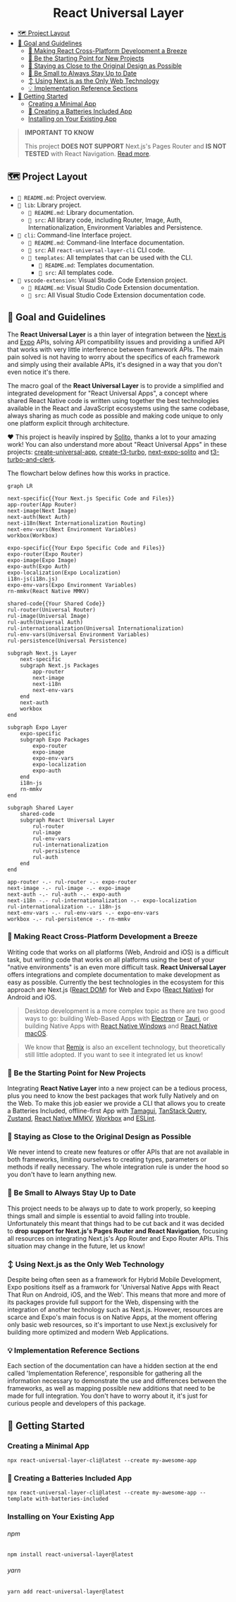 <p align='center'>
    <h1 align='center'>React Universal Layer</h1>
</p>

- [:world_map: Project Layout](#world_map-project-layout)
- [:dart: Goal and Guidelines](#dart-goal-and-guidelines)
  - [:leaves: Making React Cross-Platform Development a Breeze](#leaves-making-react-cross-platform-development-a-breeze)
  - [:checkered_flag: Be the Starting Point for New Projects](#checkered_flag-be-the-starting-point-for-new-projects)
  - [:vertical_traffic_light: Staying as Close to the Original Design as Possible](#vertical_traffic_light-staying-as-close-to-the-original-design-as-possible)
  - [:straight_ruler: Be Small to Always Stay Up to Date](#straight_ruler-be-small-to-always-stay-up-to-date)
  - [:arrow_up_down: Using Next.js as the Only Web Technology](#arrow_up_down-using-nextjs-as-the-only-web-technology)
  - [:bulb: Implementation Reference Sections](#bulb-implementation-reference-sections)
- [:rocket: Getting Started](#rocket-getting-started)
  - [Creating a Minimal App](#creating-a-minimal-app)
  - [:battery: Creating a Batteries Included App](#battery-creating-a-batteries-included-app)
  - [Installing on Your Existing App](#installing-on-your-existing-app)

> **IMPORTANT TO KNOW**
>
> This project **DOES NOT SUPPORT** Next.js's Pages Router and **IS NOT TESTED** with React Navigation. [Read more](#straight_ruler-be-small-to-always-stay-up-to-date).

## :world_map: Project Layout

- `📄 README.md`: Project overview.
- `📁 lib`: Library project.
  - `📄 README.md`: Library documentation.
  - `📁 src`: All library code, including Router, Image, Auth, Internationalization, Environment Variables and Persistence.
- `📁 cli`: Command-line Interface project.
  - `📄 README.md`: Command-line Interface documentation.
  - `📁 src`: All `react-universal-layer-cli` CLI code.
  - `📁 templates`: All templates that can be used with the CLI.
    - `📄 README.md`: Templates documentation.
    - `📁 src`: All templates code.
- `📁 vscode-extension`: Visual Studio Code Extension project.
  - `📄 README.md`: Visual Studio Code Extension documentation.
  - `📁 src`: All Visual Studio Code Extension documentation code.

## :dart: Goal and Guidelines

The **React Universal Layer** is a thin layer of integration between the [Next.js](https://nextjs.org/) and [Expo](https://expo.dev/home) APIs, solving API compatibility issues and providing a unified API that works with very little interference between framework APIs. The main pain solved is not having to worry about the specifics of each framework and simply using their available APIs, it's designed in a way that you don't even notice it's there.

The macro goal of the **React Universal Layer** is to provide a simplified and integrated development for "React Universal Apps", a concept where shared React Native code is written using together the best technologies available in the React and JavaScript ecosystems using the same codebase, always sharing as much code as possible and making code unique to only one platform explicit through architecture.

:heart: This project is heavily inspired by [Solito](https://solito.dev/), thanks a lot to your amazing work! You can also understand more about "React Universal Apps" in these projects: [create-universal-app](https://github.com/chen-rn/CUA), [create-t3-turbo](https://github.com/t3-oss/create-t3-turbo), [next-expo-solito](https://github.com/tamagui/tamagui/tree/master/starters/next-expo-solito) and [t3-turbo-and-clerk](https://github.com/clerkinc/t3-turbo-and-clerk).

The flowchart below defines how this works in practice.

```mermaid
graph LR

next-specific{{Your Next.js Specific Code and Files}}
app-router(App Router)
next-image(Next Image)
next-auth(Next Auth)
next-i18n(Next Internationalization Routing)
next-env-vars(Next Environment Variables)
workbox(Workbox)

expo-specific{{Your Expo Specific Code and Files}}
expo-router(Expo Router)
expo-image(Expo Image)
expo-auth(Expo Auth)
expo-localization(Expo Localization)
i18n-js(i18n.js)
expo-env-vars(Expo Environment Variables)
rn-mmkv(React Native MMKV)

shared-code{{Your Shared Code}}
rul-router(Universal Router)
rul-image(Universal Image)
rul-auth(Universal Auth)
rul-internationalization(Universal Internationalization)
rul-env-vars(Universal Environment Variables)
rul-persistence(Universal Persistence)

subgraph Next.js Layer
    next-specific
    subgraph Next.js Packages
        app-router
        next-image
        next-i18n
        next-env-vars
    end
    next-auth
    workbox
end

subgraph Expo Layer
    expo-specific
    subgraph Expo Packages
        expo-router
        expo-image
        expo-env-vars
        expo-localization
        expo-auth
    end
    i18n-js
    rn-mmkv
end

subgraph Shared Layer
    shared-code
    subgraph React Universal Layer
        rul-router
        rul-image
        rul-env-vars
        rul-internationalization
        rul-persistence
        rul-auth
    end
end

app-router -.- rul-router -.- expo-router
next-image -.- rul-image -.- expo-image
next-auth -.- rul-auth -.- expo-auth
next-i18n -.- rul-internationalization -.- expo-localization
rul-internationalization -.- i18n-js
next-env-vars -.- rul-env-vars -.- expo-env-vars
workbox -.- rul-persistence -.- rn-mmkv
```

### :leaves: Making React Cross-Platform Development a Breeze

Writing code that works on all platforms (Web, Android and iOS) is a difficult task, but writing code that works on all platforms using the best of your "native environments" is an even more difficult task. **React Universal Layer** offers integrations and complete documentation to make development as easy as possible. Currently the best technologies in the ecosystem for this approach are Next.js ([React DOM](https://react.dev/)) for Web and Expo ([React Native](https://reactnative.dev/)) for Android and iOS.

> Desktop development is a more complex topic as there are two good ways to go: building Web-Based Apps with [Electron](https://www.electronjs.org/) or [Tauri](https://tauri.app/), or building Native Apps with [React Native Windows](https://github.com/microsoft/react-native-windows) and [React Native macOS](https://github.com/microsoft/react-native-macos).

> We know that [Remix](https://remix.run/) is also an excellent technology, but theoretically still little adopted. If you want to see it integrated let us know!

### :checkered_flag: Be the Starting Point for New Projects

Integrating **React Native Layer** into a new project can be a tedious process, plus you need to know the best packages that work fully Natively and on the Web. To make this job easier we provide a CLI that allows you to create a Batteries Included, offline-first App with [Tamagui](https://tamagui.dev/), [TanStack Query](https://tanstack.com/query/latest), [Zustand](https://zustand-demo.pmnd.rs/), [React Native MMKV](https://github.com/mrousavy/react-native-mmkv), [Workbox](https://developer.chrome.com/docs/workbox/) and [ESLint](https://eslint.org/).

### :vertical_traffic_light: Staying as Close to the Original Design as Possible

We never intend to create new features or offer APIs that are not available in both frameworks, limiting ourselves to creating types, parameters or methods if really necessary. The whole integration rule is under the hood so you don't have to learn anything new.

### :straight_ruler: Be Small to Always Stay Up to Date

This project needs to be always up to date to work properly, so keeping things small and simple is essential to avoid falling into trouble. Unfortunately this meant that things had to be cut back and it was decided to **drop support for Next.js's Pages Router and React Navigation**, focusing all resources on integrating Next.js's App Router and Expo Router APIs. This situation may change in the future, let us know!

### :arrow_up_down: Using Next.js as the Only Web Technology

Despite being often seen as a framework for Hybrid Mobile Development, Expo positions itself as a framwork for 'Universal Native Apps with React That Run on Android, iOS, and the Web'. This means that more and more of its packages provide full support for the Web, dispensing with the integration of another technology such as Next.js. However, resources are scarce and Expo's main focus is on Native Apps, at the moment offering only basic web resources, so it's important to use Next.js exclusively for building more optimized and modern Web Applications.

### :bulb: Implementation Reference Sections

Each section of the documentation can have a hidden section at the end called 'Implementation Reference', responsible for gathering all the information necessary to demonstrate the use and differences between the frameworks, as well as mapping possible new additions that need to be made for full integration. You don't have to worry about it, it's just for curious people and developers of this package.

## :rocket: Getting Started

### Creating a Minimal App

```shell
npx react-universal-layer-cli@latest --create my-awesome-app
```

### :battery: Creating a Batteries Included App

```shell
npx react-universal-layer-cli@latest --create my-awesome-app --template with-batteries-included
```

### Installing on Your Existing App

###### npm

```shell
npm install react-universal-layer@latest
```

###### yarn

```shell
yarn add react-universal-layer@latest
```
